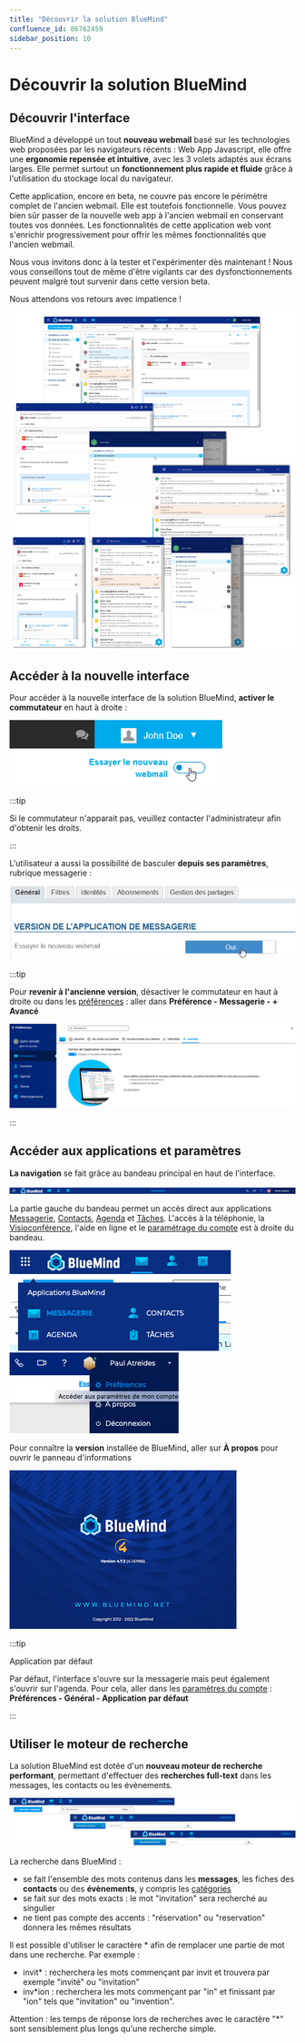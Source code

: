 ```yaml
---
title: "Découvrir la solution BlueMind"
confluence_id: 86762459
sidebar_position: 10
---
```

# Découvrir la solution BlueMind

## Découvrir l'interface

BlueMind a développé un tout **nouveau webmail** basé sur les technologies web proposées par les navigateurs récents : Web App Javascript, elle offre une **ergonomie repensée et intuitive**, avec les 3 volets adaptés aux écrans larges. Elle permet surtout un **fonctionnement plus rapide et fluide** grâce à l'utilisation du stockage local du navigateur.

Cette application, encore en beta, ne couvre pas encore le périmètre complet de l'ancien webmail. Elle est toutefois fonctionnelle. Vous pouvez bien sûr passer de la nouvelle web app à l'ancien webmail en conservant toutes vos données. Les fonctionnalités de cette application web vont s'enrichir progressivement pour offrir les mêmes fonctionnalités que l'ancien webmail.

Nous vous invitons donc à la tester et l'expérimenter dès maintenant ! Nous vous conseillons tout de même d'être vigilants car des dysfonctionnements peuvent malgré tout survenir dans cette version beta.

Nous attendons vos retours avec impatience !

![](../attachments/86762459/86765392.png)

## Accéder à la nouvelle interface

Pour accéder à la nouvelle interface de la solution BlueMind, **activer le commutateur** en haut à droite :

![](../attachments/86762459/86765391.png)


:::tip

Si le commutateur n'apparait pas, veuillez contacter l'administrateur afin d'obtenir les droits.

:::


L'utilisateur a aussi la possibilité de basculer **depuis ses paramètres**, rubrique messagerie :

![](../attachments/86762459/86765390.png)


:::tip

Pour **revenir à l'ancienne version**, désactiver le commutateur en haut à droite ou dans les [préférences](/Guide_de_l_utilisateur/Paramétrer_le_compte_utilisateur/) : aller dans **Préférence - Messagerie - + Avancé**

![](../attachments/86762459/86765389.png)

:::


## Accéder aux applications et paramètres

**La navigation** se fait grâce au bandeau principal en haut de l'interface.

![](../attachments/86762459/86765384.png)


La partie gauche du bandeau permet un accès direct aux applications [Messagerie](/Guide_de_l_utilisateur/La_messagerie/), [Contacts](/Guide_de_l_utilisateur/Les_contacts/), [Agenda](/Guide_de_l_utilisateur/L_agenda/) et [Tâches](/Guide_de_l_utilisateur/Les_taches/). 
L'accès à la téléphonie, la [Visioconférence](/Guide_de_l_utilisateur/La_visioconference/), l'aide en ligne et le [paramétrage du compte](/Guide_de_l_utilisateur/Paramétrer_le_compte_utilisateur/) est à droite du bandeau.

![](../attachments/86762459/86765388.png)![](../attachments/86762459/86765385.png)

Pour connaître la **version** installée de BlueMind, aller sur **À propos** pour ouvrir le panneau d'informations

![](../attachments/86762459/86765387bd.png)


:::tip

Application par défaut

Par défaut, l'interface s'ouvre sur la messagerie mais peut également s'ouvrir sur l'agenda. Pour cela, aller dans les [paramètres du compte](/Guide_de_l_utilisateur/Paramétrer_le_compte_utilisateur/) : **Préférences - Général - Application par défaut**

:::


## Utiliser le moteur de recherche

La solution BlueMind est dotée d'un **nouveau moteur de recherche performant**, permettant d'effectuer des **recherches full-text** dans les messages, les contacts ou les évènements.

![](../attachments/86762459/86765386.png)

La recherche dans BlueMind :

- se fait l'ensemble des mots contenus dans les **messages**, les fiches des **contacts** ou des **évènements**, y compris les [catégories](/Guide_de_l_utilisateur/Paramétrer_le_compte_utilisateur/#créer-des-catégories)
- se fait sur des mots exacts : le mot "invitation" sera recherché au singulier
- ne tient pas compte des accents : "réservation" ou "reservation" donnera les mêmes résultats

Il est possible d'utiliser le caractère * afin de remplacer une partie de mot dans une recherche. Par exemple :

- invit* : recherchera les mots commençant par invit et trouvera par exemple "invité" ou "invitation"
- inv*ion : recherchera les mots commençant par "in" et finissant par "ion" tels que "invitation" ou "invention".

Attention : les temps de réponse lors de recherches avec le caractère "*" sont sensiblement plus longs qu'une recherche simple.


